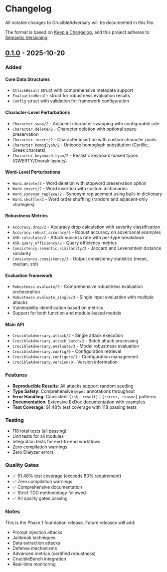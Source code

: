 # Changelog

All notable changes to CrucibleAdversary will be documented in this file.

The format is based on [Keep a Changelog](https://keepachangelog.com/en/1.0.0/),
and this project adheres to [Semantic Versioning](https://semver.org/spec/v2.0.0.html).

## [0.1.0] - 2025-10-20

### Added

#### Core Data Structures
- `AttackResult` struct with comprehensive metadata support
- `EvaluationResult` struct for robustness evaluation results
- `Config` struct with validation for framework configuration

#### Character-Level Perturbations
- `Character.swap/2` - Adjacent character swapping with configurable rate
- `Character.delete/2` - Character deletion with optional space preservation
- `Character.insert/2` - Character insertion with custom character pools
- `Character.homoglyph/2` - Unicode homoglyph substitution (Cyrillic, Greek charsets)
- `Character.keyboard_typo/2` - Realistic keyboard-based typos (QWERTY/Dvorak layouts)

#### Word-Level Perturbations
- `Word.delete/2` - Word deletion with stopword preservation option
- `Word.insert/2` - Word insertion with custom dictionaries
- `Word.synonym_replace/2` - Synonym replacement using built-in dictionary
- `Word.shuffle/2` - Word order shuffling (random and adjacent-only strategies)

#### Robustness Metrics
- `Accuracy.drop/2` - Accuracy drop calculation with severity classification
- `Accuracy.robust_accuracy/2` - Robust accuracy on adversarial examples
- `ASR.calculate/2` - Attack success rate with per-type breakdown
- `ASR.query_efficiency/2` - Query efficiency metrics
- `Consistency.semantic_similarity/3` - Jaccard and Levenshtein distance similarity
- `Consistency.consistency/3` - Output consistency statistics (mean, median, std)

#### Evaluation Framework
- `Robustness.evaluate/3` - Comprehensive robustness evaluation orchestration
- `Robustness.evaluate_single/3` - Single input evaluation with multiple attacks
- Vulnerability identification based on metrics
- Support for both function and module-based models

#### Main API
- `CrucibleAdversary.attack/2` - Single attack execution
- `CrucibleAdversary.attack_batch/2` - Batch attack processing
- `CrucibleAdversary.evaluate/3` - Model robustness evaluation
- `CrucibleAdversary.config/0` - Configuration retrieval
- `CrucibleAdversary.configure/1` - Configuration management
- `CrucibleAdversary.version/0` - Version information

### Features
- **Reproducible Results**: All attacks support random seeding
- **Type Safety**: Comprehensive `@spec` annotations throughout
- **Error Handling**: Consistent `{:ok, result}` | `{:error, reason}` patterns
- **Documentation**: Extensive ExDoc documentation with examples
- **Test Coverage**: 91.48% test coverage with 118 passing tests

### Testing
- 118 total tests (all passing)
- Unit tests for all modules
- Integration tests for end-to-end workflows
- Zero compilation warnings
- Zero Dialyzer errors

### Quality Gates
- ✅ 91.48% test coverage (exceeds 80% requirement)
- ✅ Zero compilation warnings
- ✅ Comprehensive documentation
- ✅ Strict TDD methodology followed
- ✅ All quality gates passing

### Notes
This is the Phase 1 foundation release. Future releases will add:
- Prompt injection attacks
- Jailbreak techniques
- Data extraction attacks
- Defense mechanisms
- Advanced metrics (certified robustness)
- CrucibleBench integration
- Real-time monitoring

[0.1.0]: https://github.com/North-Shore-AI/crucible_adversary/releases/tag/v0.1.0
